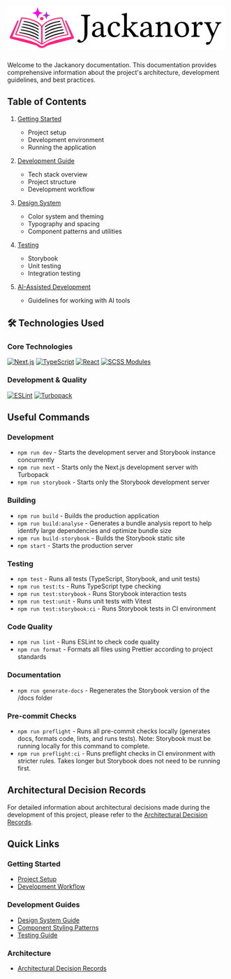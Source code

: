 # ![Jackanory Logo](./images/jackanory-text-logo.png)

Welcome to the Jackanory documentation. This documentation provides comprehensive information about the project's architecture, development guidelines, and best practices.

## Table of Contents

1. [Getting Started](./getting-started.md)
   - Project setup
   - Development environment
   - Running the application

2. [Development Guide](./development-guide.md)
   - Tech stack overview
   - Project structure
   - Development workflow

3. [Design System](./design-system/)
   - Color system and theming
   - Typography and spacing
   - Component patterns and utilities

4. [Testing](./testing.md)
   - Storybook
   - Unit testing
   - Integration testing

5. [AI-Assisted Development](./ai-assisted-development.md)
   - Guidelines for working with AI tools

## 🛠 Technologies Used

### Core Technologies

[![Next.js](https://img.shields.io/badge/Next.js-15-black?style=for-the-badge&logo=next.js&logoColor=white)](https://nextjs.org/)
[![TypeScript](https://img.shields.io/badge/TypeScript-5-blue?style=for-the-badge&logo=typescript&logoColor=white)](https://www.typescriptlang.org/)
[![React](https://img.shields.io/badge/React-19-61DAFB?style=for-the-badge&logo=react&logoColor=white)](https://reactjs.org/)
[![SCSS Modules](https://img.shields.io/badge/SCSS-3-CF649A?style=for-the-badge&logo=sass&logoColor=white)](https://sass-lang.com/)

### Development & Quality

[![ESLint](https://img.shields.io/badge/ESLint-9-4B32C3?style=for-the-badge&logo=eslint&logoColor=white)](https://eslint.org/)
[![Turbopack](https://img.shields.io/badge/Turbopack-Enabled-FF6B6B?style=for-the-badge&logo=vercel&logoColor=white)](https://turbo.build/pack)

## Useful Commands

### Development

- `npm run dev` - Starts the development server and Storybook instance concurrently
- `npm run next` - Starts only the Next.js development server with Turbopack
- `npm run storybook` - Starts only the Storybook development server

### Building

- `npm run build` - Builds the production application
- `npm run build:analyse` - Generates a bundle analysis report to help identify large dependencies and optimize bundle size
- `npm run build-storybook` - Builds the Storybook static site
- `npm start` - Starts the production server

### Testing

- `npm test` - Runs all tests (TypeScript, Storybook, and unit tests)
- `npm run test:ts` - Runs TypeScript type checking
- `npm run test:storybook` - Runs Storybook interaction tests
- `npm run test:unit` - Runs unit tests with Vitest
- `npm run test:storybook:ci` - Runs Storybook tests in CI environment

### Code Quality

- `npm run lint` - Runs ESLint to check code quality
- `npm run format` - Formats all files using Prettier according to project standards

### Documentation

- `npm run generate-docs` - Regenerates the Storybook version of the /docs folder

### Pre-commit Checks

- `npm run preflight` - Runs all pre-commit checks locally (generates docs, formats code, lints, and runs tests). Note: Storybook must be running locally for this command to complete.
- `npm run preflight:ci` - Runs preflight checks in CI environment with stricter rules. Takes longer but Storybook does not need to be running first.

## Architectural Decision Records

For detailed information about architectural decisions made during the development of this project, please refer to the [Architectural Decision Records](./architectural-decisions/).

## Quick Links

### Getting Started

- [Project Setup](./getting-started.md#project-setup)
- [Development Workflow](./development-guide.md#development-workflow)

### Development Guides

- [Design System Guide](./design-system/)
- [Component Styling Patterns](./design-system/component-patterns.md)
- [Testing Guide](./testing.md)

### Architecture

- [Architectural Decision Records](./architectural-decision-records/)
